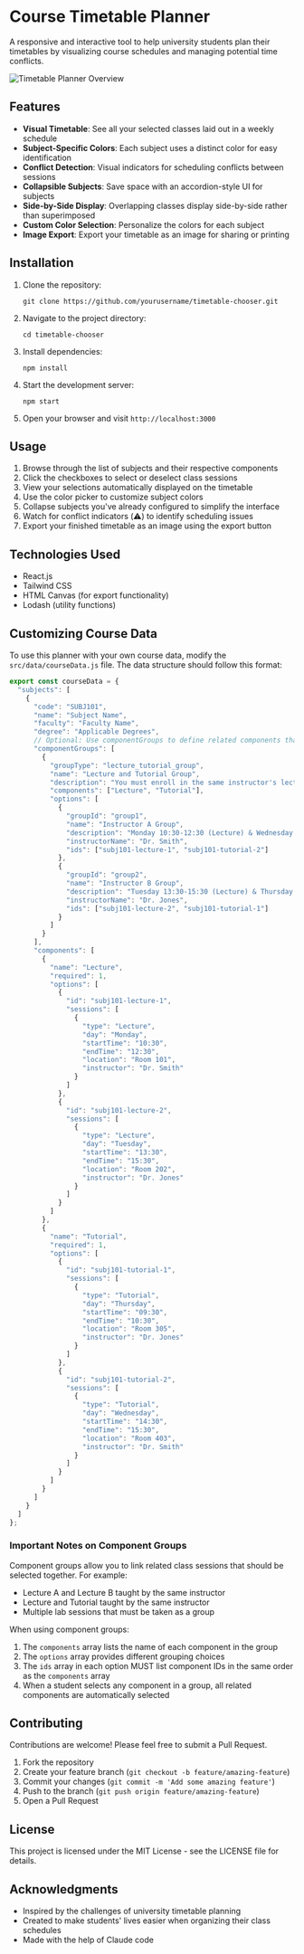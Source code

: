 # Course Timetable Planner

A responsive and interactive tool to help university students plan their timetables by visualizing course schedules and managing potential time conflicts.

![Timetable Planner Overview](/readme-assets/screenshot.png)

## Features

- **Visual Timetable**: See all your selected classes laid out in a weekly schedule
- **Subject-Specific Colors**: Each subject uses a distinct color for easy identification
- **Conflict Detection**: Visual indicators for scheduling conflicts between sessions
- **Collapsible Subjects**: Save space with an accordion-style UI for subjects
- **Side-by-Side Display**: Overlapping classes display side-by-side rather than superimposed
- **Custom Color Selection**: Personalize the colors for each subject
- **Image Export**: Export your timetable as an image for sharing or printing


## Installation

1. Clone the repository:
   ```
   git clone https://github.com/yourusername/timetable-chooser.git
   ```

2. Navigate to the project directory:
   ```
   cd timetable-chooser
   ```

3. Install dependencies:
   ```
   npm install
   ```

4. Start the development server:
   ```
   npm start
   ```

5. Open your browser and visit `http://localhost:3000`

## Usage

1. Browse through the list of subjects and their respective components
2. Click the checkboxes to select or deselect class sessions
3. View your selections automatically displayed on the timetable
4. Use the color picker to customize subject colors
5. Collapse subjects you've already configured to simplify the interface
6. Watch for conflict indicators (⚠️) to identify scheduling issues
7. Export your finished timetable as an image using the export button

## Technologies Used

- React.js
- Tailwind CSS
- HTML Canvas (for export functionality)
- Lodash (utility functions)

## Customizing Course Data

To use this planner with your own course data, modify the `src/data/courseData.js` file. The data structure should follow this format:

```javascript
export const courseData = {
  "subjects": [
    {
      "code": "SUBJ101",
      "name": "Subject Name",
      "faculty": "Faculty Name",
      "degree": "Applicable Degrees",
      // Optional: Use componentGroups to define related components that must be selected together
      "componentGroups": [
        {
          "groupType": "lecture_tutorial_group",
          "name": "Lecture and Tutorial Group",
          "description": "You must enroll in the same instructor's lecture and tutorial",
          "components": ["Lecture", "Tutorial"],
          "options": [
            { 
              "groupId": "group1", 
              "name": "Instructor A Group",
              "description": "Monday 10:30-12:30 (Lecture) & Wednesday 14:30-15:30 (Tutorial)",
              "instructorName": "Dr. Smith", 
              "ids": ["subj101-lecture-1", "subj101-tutorial-2"] 
            },
            { 
              "groupId": "group2", 
              "name": "Instructor B Group",
              "description": "Tuesday 13:30-15:30 (Lecture) & Thursday 09:30-10:30 (Tutorial)",
              "instructorName": "Dr. Jones", 
              "ids": ["subj101-lecture-2", "subj101-tutorial-1"] 
            }
          ]
        }
      ],
      "components": [
        {
          "name": "Lecture",
          "required": 1,
          "options": [
            {
              "id": "subj101-lecture-1",
              "sessions": [
                {
                  "type": "Lecture",
                  "day": "Monday",
                  "startTime": "10:30",
                  "endTime": "12:30",
                  "location": "Room 101",
                  "instructor": "Dr. Smith"
                }
              ]
            },
            {
              "id": "subj101-lecture-2",
              "sessions": [
                {
                  "type": "Lecture",
                  "day": "Tuesday",
                  "startTime": "13:30",
                  "endTime": "15:30",
                  "location": "Room 202",
                  "instructor": "Dr. Jones"
                }
              ]
            }
          ]
        },
        {
          "name": "Tutorial",
          "required": 1,
          "options": [
            {
              "id": "subj101-tutorial-1",
              "sessions": [
                {
                  "type": "Tutorial",
                  "day": "Thursday",
                  "startTime": "09:30",
                  "endTime": "10:30",
                  "location": "Room 305",
                  "instructor": "Dr. Jones"
                }
              ]
            },
            {
              "id": "subj101-tutorial-2",
              "sessions": [
                {
                  "type": "Tutorial",
                  "day": "Wednesday",
                  "startTime": "14:30",
                  "endTime": "15:30",
                  "location": "Room 403",
                  "instructor": "Dr. Smith"
                }
              ]
            }
          ]
        }
      ]
    }
  ]
};
```

### Important Notes on Component Groups

Component groups allow you to link related class sessions that should be selected together. For example:
- Lecture A and Lecture B taught by the same instructor
- Lecture and Tutorial taught by the same instructor
- Multiple lab sessions that must be taken as a group

When using component groups:
1. The `components` array lists the name of each component in the group
2. The `options` array provides different grouping choices
3. The `ids` array in each option MUST list component IDs in the same order as the `components` array
4. When a student selects any component in a group, all related components are automatically selected

## Contributing

Contributions are welcome! Please feel free to submit a Pull Request.

1. Fork the repository
2. Create your feature branch (`git checkout -b feature/amazing-feature`)
3. Commit your changes (`git commit -m 'Add some amazing feature'`)
4. Push to the branch (`git push origin feature/amazing-feature`)
5. Open a Pull Request

## License

This project is licensed under the MIT License - see the LICENSE file for details.

## Acknowledgments

- Inspired by the challenges of university timetable planning
- Created to make students' lives easier when organizing their class schedules
- Made with the help of Claude code